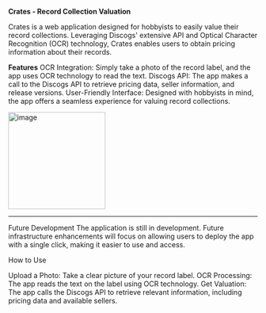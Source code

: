 <b>Crates - Record Collection Valuation</b>

Crates is a web application designed for hobbyists to easily value their record collections. Leveraging Discogs' extensive API and Optical Character Recognition (OCR) technology, Crates enables users to obtain pricing information about their records.

<b>Features</b>
OCR Integration: Simply take a photo of the record label, and the app uses OCR technology to read the text.
Discogs API: The app makes a call to the Discogs API to retrieve pricing data, seller information, and release versions.
User-Friendly Interface: Designed with hobbyists in mind, the app offers a seamless experience for valuing record collections.

<img width="196" alt="image" src="https://github.com/user-attachments/assets/c5aa8ceb-9395-4eb8-ada3-f77c7b6672b5">
<hr>


Future Development
The application is still in development. Future infrastructure enhancements will focus on allowing users to deploy the app with a single click, making it easier to use and access.

How to Use

Upload a Photo: Take a clear picture of your record label.
OCR Processing: The app reads the text on the label using OCR technology.
Get Valuation: The app calls the Discogs API to retrieve relevant information, including pricing data and available sellers.
